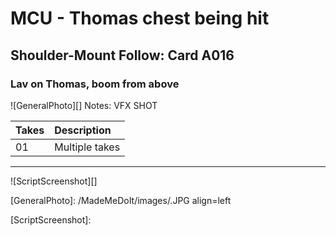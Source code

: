 # MCU - Thomas chest being hit

## Shoulder-Mount Follow: Card A016

### Lav on Thomas, boom from above

![GeneralPhoto][]
Notes:  VFX SHOT

| Takes | Description |
|:---|:----|
| 01 | Multiple takes |

----

![ScriptScreenshot][]


[GeneralPhoto]:  /MadeMeDoIt/images/.JPG align=left

[ScriptScreenshot]: 